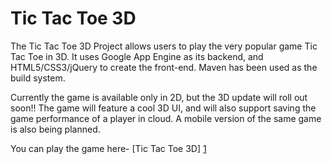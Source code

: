 Tic Tac Toe 3D
==================

The Tic Tac Toe 3D Project allows users to play the very popular game Tic Tac Toe in 3D.
It uses Google App Engine as its backend, and HTML5/CSS3/jQuery to create the front-end. Maven has been used as the build system.

Currently the game is available only in 2D, but the 3D update will roll out soon!!
The game will feature a cool 3D UI, and will also support saving the game performance of a player in cloud.
A mobile version of the same game is also being planned.

You can play the game here- [Tic Tac Toe 3D] [1]





[1]: https://tic-tac-toe-p.appspot.com/
